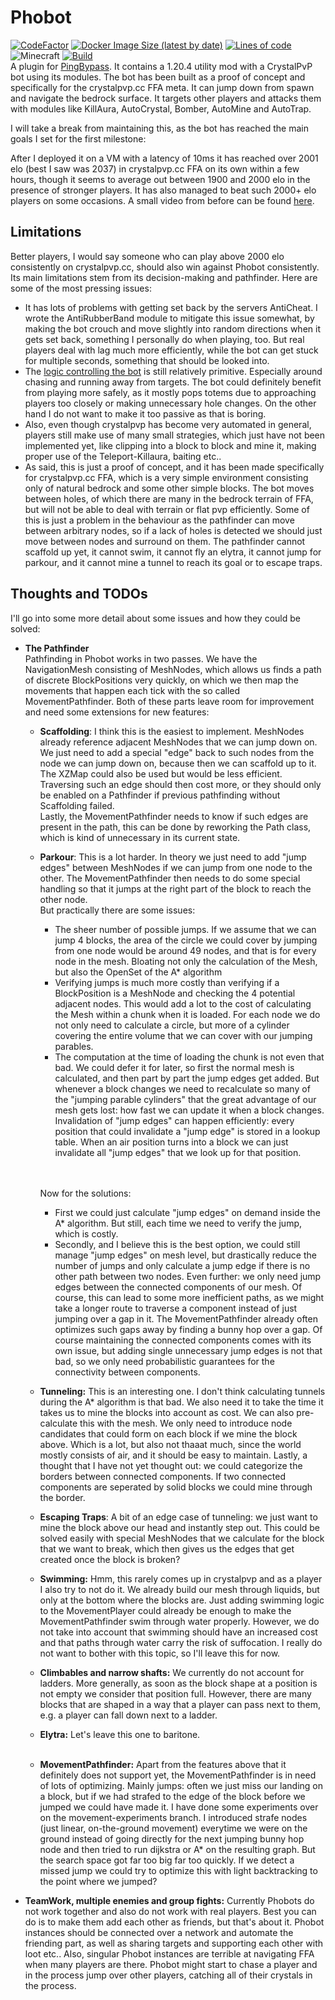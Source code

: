 # Phobot
[![CodeFactor](https://www.codefactor.io/repository/github/3arthqu4ke/phobot/badge/1.20.4)](https://www.codefactor.io/repository/github/3arthqu4ke/phobot/overview/main)
[![Docker Image Size (latest by date)](https://img.shields.io/docker/image-size/3arthqu4ke/phobot?logo=docker)](https://hub.docker.com/r/3arthqu4ke/phobot)
[![Lines of code](docs/loc.svg)](https://tokei.rs/b1/github/3arthqu4ke/phobot?category=code)
![Minecraft ](https://img.shields.io/badge/MC-1.20.4-31be51.svg)
[![Build](https://github.com/3arthqu4ke/phobot/actions/workflows/build.yml/badge.svg)](https://github.com/3arthqu4ke/phobot/actions)  
A plugin for [PingBypass](https://github.com/3arthqu4ke/PingBypass).
It contains a 1.20.4 utility mod with a CrystalPvP bot using its modules.
The bot has been built as a proof of concept and specifically for the crystalpvp.cc FFA meta.
It can jump down from spawn and navigate the bedrock surface.
It targets other players and attacks them with modules like KillAura, AutoCrystal, Bomber, AutoMine and AutoTrap.

I will take a break from maintaining this, as the bot has reached the main goals I set for the first milestone:

After I deployed it on a VM with a latency of 10ms it has reached over 2001 elo
(best I saw was 2037) in crystalpvp.cc FFA on its own within a few hours,
though it seems to average out between 1900 and 2000 elo in the presence of stronger players.
It has also managed to beat such 2000+ elo players on some occasions.
A small video from before can be found [here](https://youtu.be/4Mcz-MGM_g8?feature=shared).

## Limitations
Better players, I would say someone who can play above 2000 elo consistently on crystalpvp.cc, should also
win against Phobot consistently. Its main limitations stem from its decision-making and pathfinder.
Here are some of the most pressing issues:
- It has lots of problems with getting set back by the servers AntiCheat.
  I wrote the AntiRubberBand module to mitigate this issue somewhat,
  by making the bot crouch and move slightly into random directions when it gets set back,
  something I personally do when playing, too.
  But real players deal with lag much more efficiently, while the bot can get stuck for multiple seconds,
  something that should be looked into.
- The [logic controlling the bot](src/main/java/me/earth/phobot/bot/behaviours) is still relatively primitive.
  Especially around chasing and running away from targets.
  The bot could definitely benefit from playing more safely, as it mostly pops totems due to approaching players too
  closely or making unnecessary hole changes.
  On the other hand I do not want to make it too passive as that is boring.
- Also, even though crystalpvp has become very automated in general, players still make use of many small strategies,
  which just have not been implemented yet, like clipping into a block to block and mine it,
  making proper use of the Teleport-Killaura, baiting etc..
- As said, this is just a proof of concept, and it has been made specifically for crystalpvp.cc FFA,
  which is a very simple environment consisting only of natural bedrock and some other simple blocks.
  The bot moves between holes, of which there are many in the bedrock terrain of FFA, but will not be able to
  deal with terrain or flat pvp efficiently.
  Some of this is just a problem in the behaviour as the pathfinder can move between arbitrary nodes,
  so if a lack of holes is detected we should just move between nodes and surround on them.
  The pathfinder cannot scaffold up yet, it cannot swim, it cannot fly an elytra,
  it cannot jump for parkour, and it cannot mine a tunnel to reach its goal or to escape traps.
## Thoughts and TODOs
I'll go into some more detail about some issues and how they could be solved:
- **The Pathfinder**  
  Pathfinding in Phobot works in two passes.
  We have the NavigationMesh consisting of MeshNodes,
  which allows us finds a path of discrete BlockPositions very quickly,
  on which we then map the movements that happen each tick with the so called MovementPathfinder.
  Both of these parts leave room for improvement and need some extensions for new features:
  - **Scaffolding**: I think this is the easiest to implement.
    MeshNodes already reference adjacent MeshNodes that we can jump down on.
    We just need to add a special "edge" back to such nodes from the node we can jump down on,
    because then we can scaffold up to it.
    The XZMap could also be used but would be less efficient.
    Traversing such an edge should then cost more,
    or they should only be enabled on a Pathfinder if previous pathfinding without Scaffolding failed.  
    Lastly, the MovementPathfinder needs to know if such edges are present in the path,
    this can be done by reworking the Path class, which is kind of unnecessary in its current state.
  - **Parkour**: This is a lot harder.
    In theory we just need to add "jump edges" between MeshNodes if we can jump from one node to the other.
    The MovementPathfinder then needs to do some special handling so that it jumps at the right part of the block to
    reach the other node.  
    But practically there are some issues:
    - The sheer number of possible jumps.
      If we assume that we can jump 4 blocks, the area of the circle we could cover by jumping from one node would
      be around 49 nodes, and that is for every node in the mesh. Bloating not only the calculation of the Mesh,
      but also the OpenSet of the A* algorithm
    - Verifying jumps is much more costly than verifying if a BlockPosition is a MeshNode
      and checking the 4 potential adjacent nodes.
      This would add a lot to the cost of calculating the Mesh within a chunk when it is loaded.
      For each node we do not only need to calculate a circle,
      but more of a cylinder covering the entire volume that we can cover with our jumping parables.
    - The computation at the time of loading the chunk is not even that bad.
      We could defer it for later, so first the normal mesh is calculated, and then part by part the jump edges get added.
      But whenever a block changes we need to recalculate so many of the "jumping parable cylinders" that the great
      advantage of our mesh gets lost: how fast we can update it when a block changes.  
      Invalidation of "jump edges" can happen efficiently: every position that could invalidate a "jump edge"
      is stored in a lookup table. When an air position turns into a block we can just invalidate all "jump edges"
      that we look up for that position.

    <br></br>
    Now for the solutions:
    - First we could just calculate "jump edges" on demand inside the A* algorithm.
      But still, each time we need to verify the jump, which is costly.
    - Secondly, and I believe this is the best option, we could still manage "jump edges" on mesh level, but
      drastically reduce the number of jumps and only calculate a jump edge if there is no other path
      between two nodes.
      Even further: we only need jump edges between the connected components of our mesh.
      Of course, this can lead to some more inefficient paths, as we might take a longer route to traverse
      a component instead of just jumping over a gap in it. The MovementPathfinder already often
      optimizes such gaps away by finding a bunny hop over a gap.
      Of course maintaining the connected components comes with its own issue,
      but adding single unnecessary jump edges is not that bad, so we only need probabilistic guarantees
      for the connectivity between components.
  - **Tunneling:** This is an interesting one.
    I don't think calculating tunnels during the A* algorithm is that bad.
    We also need it to take the time it takes us to mine the blocks into account as cost.
    We can also pre-calculate this with the mesh.
    We only need to introduce node candidates that could form on each block if we mine the block above.
    Which is a lot, but also not thaaat much, since the world mostly consists of air,
    and it should be easy to maintain.
    Lastly, a thought that I have not yet thought out:
    we could categorize the borders between connected components.
    If two connected components are seperated by solid blocks we could mine through the border.
  - **Escaping Traps**: A bit of an edge case of tunneling:
    we just want to mine the block above our head and instantly step out.
    This could be solved easily with special MeshNodes that we calculate for the block that we want to break,
    which then gives us the edges that get created once the block is broken?
  - **Swimming:** Hmm, this rarely comes up in crystalpvp and as a player I also try to not do it.
    We already build our mesh through liquids, but only at the bottom where the blocks are.
    Just adding swimming logic to the MovementPlayer could already be enough to make the
    MovementPathfinder swim through water properly.
    However, we do not take into account that swimming should have an increased cost
    and that paths through water carry the risk of suffocation.
    I really do not want to bother with this topic, so I'll leave this for now.
  - **Climbables and narrow shafts:** We currently do not account for ladders.
    More generally, as soon as the block shape at a position is not empty we consider that position full.
    However, there are many blocks that are shaped in a way that a player can pass next to them,
    e.g. a player can fall down next to a ladder.
  - **Elytra:** Let's leave this one to baritone.
    <br></br>
  - **MovementPathfinder:** Apart from the features above that it definitely does not support yet,
    the MovementPathfinder is in need of lots of optimizing.
    Mainly jumps: often we just miss our landing on a block, but if we had strafed to the edge of the block
    before we jumped we could have made it.
    I have done some experiments over on the movement-experiments branch.
    I introduced strafe nodes (just linear, on-the-ground movement)
    everytime we were on the ground instead of going directly for the next jumping
    bunny hop node and then tried to run dijkstra or A* on the resulting graph.
    But the search space got far too big far too quickly.
    If we detect a missed jump we could try to optimize this with light backtracking to the point where we jumped?
- **TeamWork, multiple enemies and group fights:**
  Currently Phobots do not work together and also do not work with real players.
  Best you can do is to make them add each other as friends, but that's about it.
  Phobot instances should be connected over a network and automate the friending part,
  as well as sharing targets and supporting each other with loot etc..
  Also, singular Phobot instances are terrible at navigating FFA when many players are there.
  Phobot might start to chase a player and in the process jump over other players,
  catching all of their crystals in the process.
